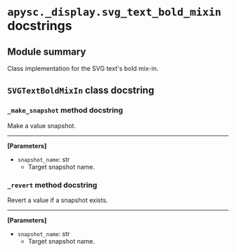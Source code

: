 # `apysc._display.svg_text_bold_mixin` docstrings

## Module summary

Class implementation for the SVG text's bold mix-in.

## `SVGTextBoldMixIn` class docstring

### `_make_snapshot` method docstring

Make a value snapshot.<hr>

**[Parameters]**

- `snapshot_name`: str
  - Target snapshot name.

### `_revert` method docstring

Revert a value if a snapshot exists.<hr>

**[Parameters]**

- `snapshot_name`: str
  - Target snapshot name.